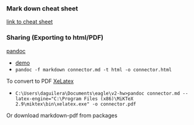 ### Mark down cheat sheet

[link to cheat sheet](https://github.com/adam-p/markdown-here/wiki/Markdown-Cheatsheet)

### Sharing (Exporting to html/PDF)
[pandoc](https://github.com/jgm/pandoc)
* [demo](http://pandoc.org/demos.html)
* `pandoc -f markdown connector.md -t html -o connector.html`

To convert to PDF
[XeLatex](http://www.texts.io/support/0002/)
* `C:\Users\daguilera\Documents\eagle\v2-hw>pandoc connector.md --latex-engine="C:\Program Files (x86)\MiKTeX 2.9\miktex\bin\xelatex.exe" -o connector.pdf`

Or download markdown-pdf from packages
